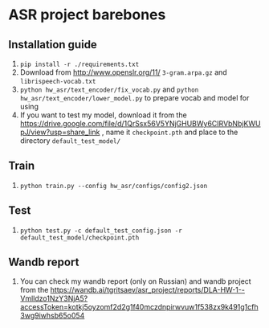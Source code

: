 # ASR project barebones

## Installation guide

1. `pip install -r ./requirements.txt`
2. Download from http://www.openslr.org/11/ `3-gram.arpa.gz` and `librispeech-vocab.txt`
3. `python hw_asr/text_encoder/fix_vocab.py` and `python hw_asr/text_encoder/lower_model.py` to prepare vocab and model for using
4. If you want to test my model, download it from the https://drive.google.com/file/d/1QrSsx56V5YNjGHUBWy6CIRVbNbjKWUpJ/view?usp=share_link , name it `checkpoint.pth` and place to the directory `default_test_model/`

## Train

1. `python train.py --config hw_asr/configs/config2.json`

## Test

1. `python test.py -c default_test_config.json -r default_test_model/checkpoint.pth`

## Wandb report

1. You can check my wandb report (only on Russian) and wandb project from the https://wandb.ai/tgritsaev/asr_project/reports/DLA-HW-1--Vmlldzo1NzY3NjA5?accessToken=kotkj5oyzomf2d2g1f40mczdnpirwvuw1f538zx9k491g1cfh3wg9iwhsb65o054

